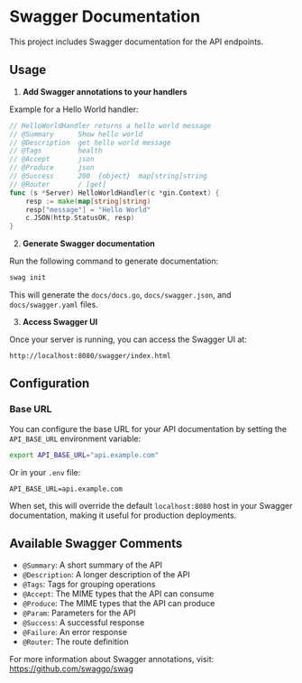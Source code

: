 # Swagger Documentation

This project includes Swagger documentation for the API endpoints.

## Usage

1. **Add Swagger annotations to your handlers**

Example for a Hello World handler:

```go
// HelloWorldHandler returns a hello world message
// @Summary      Show hello world
// @Description  get hello world message
// @Tags         health
// @Accept       json
// @Produce      json
// @Success      200  {object}  map[string]string
// @Router       / [get]
func (s *Server) HelloWorldHandler(c *gin.Context) {
    resp := make(map[string]string)
    resp["message"] = "Hello World"
    c.JSON(http.StatusOK, resp)
}
```

2. **Generate Swagger documentation**

Run the following command to generate documentation:

```bash
swag init
```

This will generate the `docs/docs.go`, `docs/swagger.json`, and `docs/swagger.yaml` files.

3. **Access Swagger UI**

Once your server is running, you can access the Swagger UI at:

```
http://localhost:8080/swagger/index.html
```

## Configuration

### Base URL

You can configure the base URL for your API documentation by setting the `API_BASE_URL` environment variable:

```bash
export API_BASE_URL="api.example.com"
```

Or in your `.env` file:

```
API_BASE_URL=api.example.com
```

When set, this will override the default `localhost:8080` host in your Swagger documentation, making it useful for production deployments.

## Available Swagger Comments

- `@Summary`: A short summary of the API
- `@Description`: A longer description of the API
- `@Tags`: Tags for grouping operations
- `@Accept`: The MIME types that the API can consume
- `@Produce`: The MIME types that the API can produce
- `@Param`: Parameters for the API
- `@Success`: A successful response
- `@Failure`: An error response
- `@Router`: The route definition

For more information about Swagger annotations, visit: https://github.com/swaggo/swag
